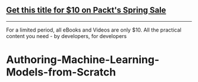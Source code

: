 ## [Get this title for $10 on Packt's Spring Sale](https://www.packt.com/V18238?utm_source=github&utm_medium=packt-github-repo&utm_campaign=spring_10_dollar_2022)
-----
For a limited period, all eBooks and Videos are only $10. All the practical content you need \- by developers, for developers

# Authoring-Machine-Learning-Models-from-Scratch